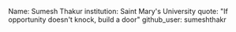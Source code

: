 
Name: Sumesh Thakur
institution: Saint Mary's University
quote: "If opportunity doesn't knock, build a door"
github_user: sumeshthakr
